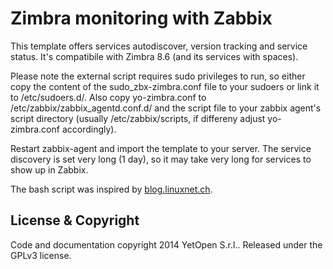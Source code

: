 Zimbra monitoring with Zabbix
=============================

This template offers services autodiscover, version tracking and service status.
It's compatibile with Zimbra 8.6 (and its services with spaces).

Please note the external script requires sudo privileges to run, so either copy the content of the sudo_zbx-zimbra.conf file to your sudoers 
or link it to /etc/sudoers.d/.
Also copy yo-zimbra.conf to /etc/zabbix/zabbix_agentd.conf.d/ and the script file to your zabbix agent's script directory (usually /etc/zabbix/scripts, if differeny adjust yo-zimbra.conf accordingly).

Restart zabbix-agent and import the template to your server.
The service discovery is set very long (1 day), so it may take very long for services to show up in Zabbix.


The bash script was inspired by [blog.linuxnet.ch](https://blog.linuxnet.ch/zimbra-monitoring-with-zabbix/). 


License & Copyright
-------------------
Code and documentation copyright 2014 YetOpen S.r.l.. Released under the GPLv3 license.

